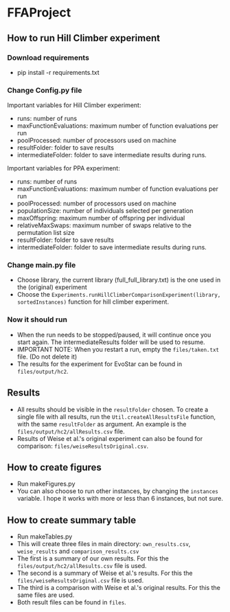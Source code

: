 # FFAProject

## How to run Hill Climber experiment

### Download requirements
- pip install -r requirements.txt

### Change Config.py file
Important variables for Hill Climber experiment:
- runs: number of runs
- maxFunctionEvaluations: maximum number of function evaluations per run
- poolProcessed: number of processors used on machine
- resultFolder: folder to save results
- intermediateFolder: folder to save intermediate results during runs.

Important variables for PPA experiment:
- runs: number of runs
- maxFunctionEvaluations: maximum number of function evaluations per run
- poolProcessed: number of processors used on machine
- populationSize: number of individuals selected per generation
- maxOffspring: maximum number of offspring per individual
- relativeMaxSwaps: maximum number of swaps relative to the permutation list size
- resultFolder: folder to save results
- intermediateFolder: folder to save intermediate results during runs.

### Change main.py file
- Choose library, the current library (full_full_library.txt) is the one used in the (original) experiment
- Choose the `Experiments.runHillClimberComparisonExperiment(library, sortedInstances)` function for hill climber experiment.

### Now it should run
- When the run needs to be stopped/paused, it will continue once you start again. The intermediateResults folder will be used to resume.
- IMPORTANT NOTE: When you restart a run, empty the `files/taken.txt` file. (Do not delete it)
- The results for the experiment for EvoStar can be found in `files/output/hc2`.

## Results
- All results should be visible in the `resultFolder` chosen. To create a single file with all results, run the `Util.createAllResultsFile` function, with the same `resultFolder` as argument. An example is the `files/output/hc2/allResults.csv` file.
- Results of Weise et al.'s original experiment can also be found for comparison: `files/weiseResultsOriginal.csv`.

## How to create figures
- Run makeFigures.py
- You can also choose to run other instances, by changing the `instances` variable. I hope it works with more or less than 6 instances, but not sure.

## How to create summary table
- Run makeTables.py
- This will create three files in main directory: `own_results.csv`, `weise_results` and `comparison_results.csv`
- The first is a summary of our own results. For this the `files/output/hc2/allResults.csv` file is used.
- The second is a summary of Weise et al.'s results. For this the `files/weiseResultsOriginal.csv` file is used.
- The third is a comparison with Weise et al.'s original results. For this the same files are used.
- Both result files can be found in `files`.